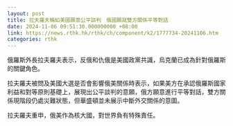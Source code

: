 ```yaml
---
layout: post
title: 拉夫羅夫稱如美國願意公平談判　俄國願就雙方關係平等對話
date: 2024-11-06 09:51:30.000000000 +08:00
link: https://news.rthk.hk/rthk/ch/component/k2/1777734-20241106.htm
categories: rthk
---
```


俄羅斯外長拉夫羅夫表示，反俄和仇俄是美國政黨共識，烏克蘭已成為針對俄羅斯的關鍵角色。

拉夫羅夫被問及美國大選是否會影響俄美關係時表示，如果美方在承認俄羅斯國家利益和對等原則基礎上，展現出公平談判的意願，俄方願意進行平等對話，雙方關係現階段仍處災難狀態，但華盛頓並未展示中斷外交關係的意圖。

拉夫羅夫重申，俄美作為核大國，對世界負有特殊責任。
